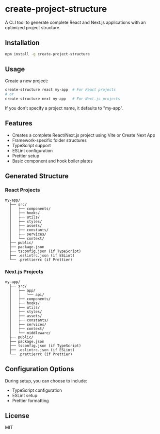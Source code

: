 # create-project-structure

A CLI tool to generate complete React and Next.js applications with an optimized project structure.

## Installation

```bash
npm install -g create-project-structure
```

## Usage

Create a new project:

```bash
create-structure react my-app  # For React projects
# or
create-structure next my-app   # For Next.js projects
```

If you don't specify a project name, it defaults to "my-app".

## Features

- Creates a complete React/Next.js project using Vite or Create Next App
- Framework-specific folder structures
- TypeScript support
- ESLint configuration
- Prettier setup
- Basic component and hook boiler plates

## Generated Structure

### React Projects

```
my-app/
  ├── src/
  │   ├── components/
  │   ├── hooks/
  │   ├── utils/
  │   ├── styles/
  │   ├── assets/
  │   ├── constants/
  │   ├── services/
  │   └── context/
  ├── public/
  ├── package.json
  ├── tsconfig.json (if TypeScript)
  ├── .eslintrc.json (if ESLint)
  └── .prettierrc (if Prettier)
```

### Next.js Projects

```
my-app/
  ├── src/
  │   ├── app/
  │   │   └── api/
  │   ├── components/
  │   ├── hooks/
  │   ├── utils/
  │   ├── styles/
  │   ├── assets/
  │   ├── constants/
  │   ├── services/
  │   ├── context/
  │   └── middleware/
  ├── public/
  ├── package.json
  ├── tsconfig.json (if TypeScript)
  ├── .eslintrc.json (if ESLint)
  └── .prettierrc (if Prettier)
```

## Configuration Options

During setup, you can choose to include:

- TypeScript configuration
- ESLint setup
- Prettier formatting

## License

MIT
